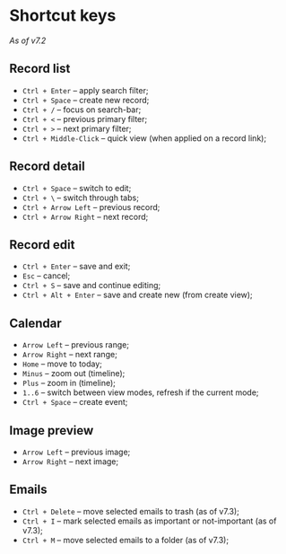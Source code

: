 # Shortcut keys

*As of v7.2*

## Record list

* `Ctrl + Enter` –  apply search filter;
* `Ctrl + Space` – create new record;
* `Ctrl + /` – focus on search-bar;
* `Ctrl + <` – previous primary filter;
* `Ctrl + >` – next primary filter;
* `Ctrl + Middle-Click` – quick view (when applied on a record link);

## Record detail

* `Ctrl + Space` – switch to edit;
* `Ctrl + \` – switch through tabs;
* `Ctrl + Arrow Left` – previous record;
* `Ctrl + Arrow Right` – next record;

## Record edit

* `Ctrl + Enter` –  save and exit;
* `Esc` – cancel;
* `Ctrl + S` – save and continue editing;
* `Ctrl + Alt + Enter` –  save and create new (from create view);

## Calendar

* `Arrow Left` – previous range;
* `Arrow Right` – next range;
* `Home` – move to today;
* `Minus` – zoom out (timeline);
* `Plus` – zoom in  (timeline);
* `1..6` – switch between view modes, refresh if the current mode;
* `Ctrl + Space` – create event;

## Image preview

* `Arrow Left` – previous image;
* `Arrow Right` – next image;

## Emails

* `Ctrl + Delete` – move selected emails to trash (as of v7.3);
* `Ctrl + I` – mark selected emails as important or not-important (as of v7.3);
* `Ctrl + M` – move selected emails to a folder (as of v7.3);
